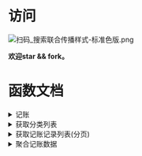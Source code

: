 # 访问
![扫码_搜索联合传播样式-标准色版.png](https://i.loli.net/2019/09/12/7L5QH9Pk2aODtJb.jpg)

**欢迎star && fork。**

# 函数文档

<details>

<summary>记账</summary>

### 新增一笔账单（函数名：account, mode: add）

| key| 说明    | 是否必填  |
| --------   | -----   | ---- |
| money|金钱, 限制到小数位后连点, 如100.00|是|
| categoryId|分类ID|是|
| noteDate|此记录的时间,具体到日期, 可用Date格式,格式: 2019-8-21|是|
| description|记录的描述|否|
| flow|金钱的流向, 0-支出, 1-收入|是|



### 修改一笔账单（函数名：account, mode: updateById）

| key| 说明    | 是否必填  |
| --------   | -----   | ---- |
| id|id|是|
| money|金钱, 限制到小数位后连点, 如100.00|否|
| categoryId|分类ID|否|
| noteDate|此记录的时间,具体到日期, 可用Date格式,格式: 2019-8-21|是|| id|id|否|
| description|记录的描述|否|



### 删除一笔账单（函数名：account, mode: deleteById）

| key| 说明    | 是否必填  |
| --------   | -----   | ---- |
| id|id|是|



### 获取一笔账单（函数名：account, mode: getNoteById）

| key| 说明    | 是否必填  |
| --------   | -----   | ---- |
| id|id|是|


### 根据菜单ID删除账单（函数名：account, mode: deleteByCategoryId）

| key| 说明    | 是否必填  |
| --------   | -----   | ---- |
| categoryId|菜单ID, categoryId|是|

</details>

<details>

<summary>获取分类列表</summary>

### 获取分类列表（函数名：getCategory）

| key| 说明    | 是否必填  |
| --------   | -----   | ---- |
| flow|金钱的流向, 0-支出, 1-收入|是|

</details>

<details>
<summary>获取记账记录列表(分页)</summary>

### 普通获取记账记录列表（函数名：getAccountList, mode: normal）

| key| 说明    | 是否必填  |
| --------   | -----   | ---- |
| page|当前页数, 大于等于1|是|
| limit|一次显示多少条, 大于0, 小于50|是|


### 普通获取记账记录列表（函数名：getAccountList, mode: getAccountListByTime）

| key| 说明    | 是否必填  |
| --------   | -----   | ---- |
| page|当前页数, 大于等于1|是|
| limit|一次显示多少条, 大于0, 小于50|是|
| startDate|开始时间|是|
| endDate|结束时间|是|





</details>


<details>

<summary>聚合记账数据</summary>

### 按开始时间与结束时间聚合金钱（函数名：accountAggregate, mode: aggregateAccountByDateRange）

| key| 说明 | 是否必填 |
| -------- | ----- | ---- |
| startDate|开始时间, 需要注意的是, 假如是2019-9-8日, 传入的格式必须是 ** 2019-09-08 **|是|
| endDate|结束时间,  需要注意的是, 假如是2019-9-8日, 传入的格式必须是 ** 2019-09-08 **|是|

### 根据FLOW流向详细聚合数据（函数名：accountAggregate, mode: aggregateAccountInDetail）

| key| 说明 | 是否必填 |
| -------- | ----- | ---- |
| startDate|开始时间, 需要注意的是, 假如是2019-9-8日, 传入的格式必须是 ** 2019-09-08 **|是|
| endDate|结束时间,  需要注意的是, 假如是2019-9-8日, 传入的格式必须是 ** 2019-09-08 **|是|
| flow|金钱流向|是|


</details>
